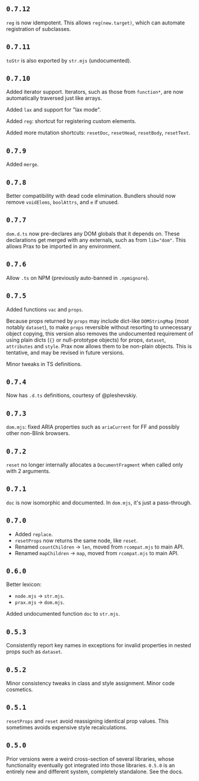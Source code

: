 ## `0.7.12`

`reg` is now idempotent. This allows `reg(new.target)`, which can automate registration of subclasses.

## `0.7.11`

`toStr` is also exported by `str.mjs` (undocumented).

## `0.7.10`

Added iterator support. Iterators, such as those from `function*`, are now automatically traversed just like arrays.

Added `lax` and support for "lax mode".

Added `reg`: shortcut for registering custom elements.

Added more mutation shortcuts: `resetDoc`, `resetHead`, `resetBody`, `resetText`.

## `0.7.9`

Added `merge`.

## `0.7.8`

Better compatibility with dead code elimination. Bundlers should now remove `voidElems`, `boolAttrs`, and `e` if unused.

## `0.7.7`

`dom.d.ts` now pre-declares any DOM globals that it depends on. These declarations get merged with any externals, such as from `lib="dom"`. This allows Prax to be imported in any environment.

## `0.7.6`

Allow `.ts` on NPM (previously auto-banned in `.npmignore`).

## `0.7.5`

Added functions `vac` and `props`.

Because props returned by `props` may include dict-like `DOMStringMap` (most notably `dataset`), to make `props` reversible without resorting to unnecessary object copying, this version also removes the undocumented requirement of using plain dicts (`{}` or null-prototype objects) for props, `dataset`, `attributes` and `style`. Prax now allows them to be non-plain objects. This is tentative, and may be revised in future versions.

Minor tweaks in TS definitions.

## `0.7.4`

Now has `.d.ts` definitions, courtesy of @pleshevskiy.

## `0.7.3`

`dom.mjs`: fixed ARIA properties such as `ariaCurrent` for FF and possibly other non-Blink browsers.

## `0.7.2`

`reset` no longer internally allocates a `DocumentFragment` when called only with 2 arguments.

## `0.7.1`

`doc` is now isomorphic and documented. In `dom.mjs`, it's just a pass-through.

## `0.7.0`

* Added `replace`.
* `resetProps` now returns the same node, like `reset`.
* Renamed `countChildren` → `len`, moved from `rcompat.mjs` to main API.
* Renamed `mapChildren` → `map`, moved from `rcompat.mjs` to main API.

## `0.6.0`

Better lexicon:

  * `node.mjs` → `str.mjs`.
  * `prax.mjs` → `dom.mjs`.

Added undocumented function `doc` to `str.mjs`.

## `0.5.3`

Consistently report key names in exceptions for invalid properties in nested props such as `dataset`.

## `0.5.2`

Minor consistency tweaks in class and style assignment. Minor code cosmetics.

## `0.5.1`

`resetProps` and `reset` avoid reassigning identical prop values. This sometimes avoids expensive style recalculations.

## `0.5.0`

Prior versions were a weird cross-section of several libraries, whose functionality eventually got integrated into those libraries. `0.5.0` is an entirely new and different system, completely standalone. See the docs.
